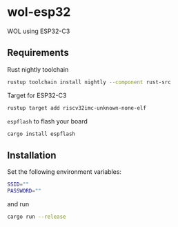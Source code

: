 # wol-esp32

WOL using ESP32-C3

## Requirements

Rust nightly toolchain

```bash
rustup toolchain install nightly --component rust-src
```

Target for ESP32-C3

```bash
rustup target add riscv32imc-unknown-none-elf
```

`espflash` to flash your board

```bash
cargo install espflash
```

## Installation

Set the following environment variables:

```bash
SSID=""
PASSWORD=""
```

and run

```bash
cargo run --release
```
